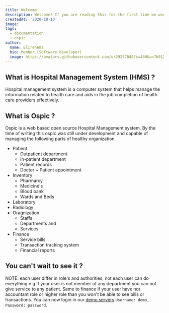```yaml
---
title: Welcome
description: Welcome! If you are reading this for the first time we would ruther say welcome to Ospic HMS documentation. Official documentation for Ospic Hospital Management system (HMS).
createdAt: '2020-10-10'
image: 
tags:
  - documentation
  - ospic
author:
  name: Elirehema
  bio: Member (Software developer)
  image: https://avatars.githubusercontent.com/u/29277048?s=460&u=7b9129df86f037dc4fb021e22ecbf252f308e688&v=4
---
```


## What is Hospital Management System (HMS) ?
Hospital management system is a computer system that helps manage the information related to health care and aids in the job completion of health care providers effectively.

## What is Ospic ? 
Ospic is a web based open source Hospital Management system. By the time of writing this ospic was still under development and capable of managing the following parts of healthy organization
- Patient 
  - Outpatient department
  - In-patient department
  - Patient records
  - Doctor + Patient appointment
- Inventory
  - Pharmarcy
  - Medicine's
  - Blood bank
  - Wards and Beds
- Laboratory
- Radiology
- Oragnization
  - Staffs
  - Departments and
  - Services
- Finance
  - Service bills
  - Transaction tracking system
  - Financial reports 


## You can't wait to see it ?
NOTE: each user differ in role's and authorities, not each user can do everything e.g If your user is not member of any department you can not give service to any patient. Same to finance if your user have not accountant role or higher role than you won't be able to see bills or transactions. You can now login in our [demo servers](https://app.ospicx.com/#/finance) `Username: demo, Password: password`. 

